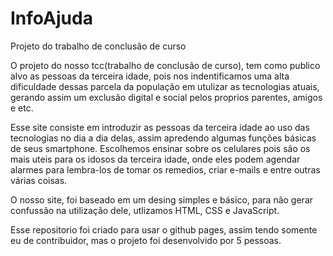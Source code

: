 # InfoAjuda
Projeto do trabalho de conclusão de curso

O projeto do nosso tcc(trabalho de conclusão de curso), tem como publico alvo as pessoas da terceira idade, pois nos indentificamos uma alta dificuldade dessas parcela da população em utulizar as tecnologias atuais, gerando assim um exclusão digital e social pelos proprios parentes, amigos e etc.

Esse site consiste em introduzir as pessoas da terceira idade ao uso das tecnologias no dia a dia delas, assim apredendo algumas funções básicas de seus smartphone. Escolhemos ensinar sobre os celulares pois são os mais uteis para os idosos da terceira idade, onde eles podem agendar alarmes para lembra-los de tomar os remedios, criar e-mails e entre outras várias coisas.

O nosso site, foi baseado em um desing simples e básico, para não gerar confussão na utilização dele, utlizamos HTML, CSS e JavaScript.

Esse repositorio foi criado para usar o github pages, assim tendo somente eu de contribuidor, mas o projeto foi desenvolvido por 5 pessoas.
